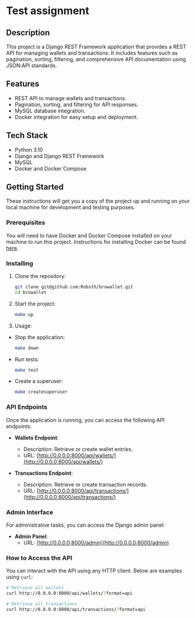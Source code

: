 # Test assignment

## Description
This project is a Django REST Framework application that provides a REST API for managing wallets and transactions. It includes features such as pagination, sorting, filtering, and comprehensive API documentation using JSON:API standards.

## Features
- REST API to manage wallets and transactions.
- Pagination, sorting, and filtering for API responses.
- MySQL database integration.
- Docker integration for easy setup and deployment.

## Tech Stack
- Python 3.10
- Django and Django REST Framework
- MySQL
- Docker and Docker Compose

## Getting Started

These instructions will get you a copy of the project up and running on your local machine for development and testing purposes.

### Prerequisites

You will need to have Docker and Docker Compose installed on your machine to run this project. Instructions for installing Docker can be found [here](https://docs.docker.com/get-docker/).

### Installing

1. Clone the repository:
   ```bash
   git clone git@github.com:Robsth/browallet.git
   cd browallet
   
2. Start the project:
   ```bash
   make up

3. Usage:  
- Stop the application:
   ```bash
   make down
- Run tests:
   ```bash
   make test
- Create a superuser:
   ```bash
   make createsuperuser

### API Endpoints

Once the application is running, you can access the following API endpoints:

- **Wallets Endpoint**:
  - Description: Retrieve or create wallet entries.
  - URL: [http://0.0.0.0:8000/api/wallets/](http://0.0.0.0:8000/api/wallets/)

- **Transactions Endpoint**:
  - Description: Retrieve or create transaction records.
  - URL: [http://0.0.0.0:8000/api/transactions/](http://0.0.0.0:8000/api/transactions/)

### Admin Interface

For administrative tasks, you can access the Django admin panel:

- **Admin Panel**:
  - URL: [http://0.0.0.0:8000/admin](http://0.0.0.0:8000/admin)

### How to Access the API

You can interact with the API using any HTTP client. Below are examples using `curl`:

```bash
# Retrieve all wallets
curl http://0.0.0.0:8000/api/wallets/?format=api

# Retrieve all transactions
curl http://0.0.0.0:8000/api/transactions/?format=api
